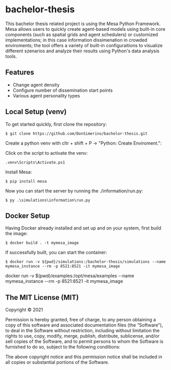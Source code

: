 bachelor-thesis
=========================================
This bachelor thesis related project is using the Mesa Python Framework. Mesa allows users to quickly create agent-based models using built-in core components (such as spatial grids and agent schedulers) or customized implementations; in this case information dissimenation in crowded enviroments; the tool offers a variety of built-in configuraitions to visualize different szenarios and analyze their results using Python's data analysis tools. 

Features
------------

* Change agent density
* Configure number of dissemination start points
* Various agent personality types

Local Setup (venv)
------------

To get started quickly, first clone the repository:

    $ git clone https://github.com/DonSimerino/bachelor-thesis.git
    
Create a python venv with cltr + shift + P -> "Python: Create Enviroment.":

Click on the script to activate the venv:

    .venv\Scripts\Activate.ps1
    
 Install Mesa:
 
    $ pip install mesa


Now you can start the server by running the ./information/run.py:

    $ py .\simulations\information\run.py


Docker Setup
------------------------

Having Docker already installed and set up and on your system, first build the image:

    $ docker build . -t mymesa_image
    
If successfully built, you can start the container:

    $ docker run -v ${pwd}/simulations:/bachelor-thesis/simulations --name mymesa_instance --rm -p 8521:8521 -it mymesa_image


docker run -v $(pwd)/examples:/opt/mesa/examples --name mymesa_instance --rm -p 8521:8521 -it mymesa_image

## The MIT License (MIT)
Copyright © 2021

Permission is hereby granted, free of charge, to any person obtaining a copy of this software and associated documentation files (the “Software”), to deal in the Software without restriction, including without limitation the rights to use, copy, modify, merge, publish, distribute, sublicense, and/or sell copies of the Software, and to permit persons to whom the Software is furnished to do so, subject to the following conditions:

The above copyright notice and this permission notice shall be included in all copies or substantial portions of the Software.
